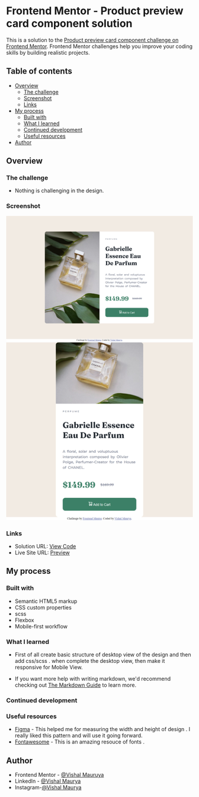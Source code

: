 # Frontend Mentor - Product preview card component solution

This is a solution to the [Product preview card component challenge on Frontend Mentor](https://www.frontendmentor.io/challenges/product-preview-card-component-GO7UmttRfa). Frontend Mentor challenges help you improve your coding skills by building realistic projects. 

## Table of contents

- [Overview](#overview)
  - [The challenge](#the-challenge)
  - [Screenshot](#screenshot)
  - [Links](#links)
- [My process](#my-process)
  - [Built with](#built-with)
  - [What I learned](#what-i-learned)
  - [Continued development](#continued-development)
  - [Useful resources](#useful-resources)
- [Author](#author)


## Overview

### The challenge
- Nothing  is challenging in the design.

### Screenshot
![Desktop View](./assets/screenshot/127.0.0.1_5500_%20(4).png)
![Mobile View](./assets/screenshot/127.0.0.1_5500_%20(3).png)

### Links
- Solution URL: [View Code](https://your-solution-url.com)
- Live Site URL: [Preview](https://your-live-site-url.com)

## My process

### Built with

- Semantic HTML5 markup
- CSS custom properties
- scss
- Flexbox
- Mobile-first workflow

### What I learned

- First of all create basic structure of desktop view of the design  and then add css/scss .
when complete the desktop view,  then  make it  responsive for Mobile View.

- If you want more help with writing markdown, we'd recommend checking out [The Markdown Guide](https://www.markdownguide.org/) to learn more.


### Continued development



### Useful resources

- [Figma](https://www.figma.com) - This helped me for  measuring the width and height of design . I really liked this pattern and will use it going forward.
- [Fontawesome](https://www.fontawesome.com) - This is an amazing resouce of fonts . 


## Author
- Frontend Mentor - [@Vishal Mauruya](https://www.frontendmentor.io/profile/VishalMauryastp)
- LinkedIn - [@Vishal Maurya](https://www.linkedin.com/in/in-vishalmaurya/)
- Instagram-[@Vishal Maurya](https://www.instagram.com/VishalMauryastp)




